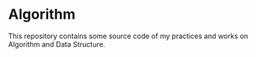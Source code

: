 # Algorithm

This repository contains some source code of my practices and works on Algorithm and Data Structure.
